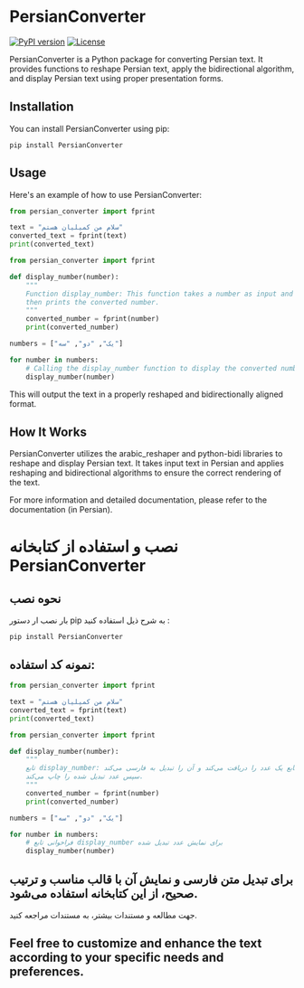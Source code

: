 # PersianConverter

[![PyPI version](https://img.shields.io/pypi/v/PersianConverter.svg)](https://pypi.org/project/PersianConverter/)
[![License](https://img.shields.io/pypi/l/PersianConverter.svg)](https://github.com/your_username/PersianConverter/blob/main/LICENSE)

PersianConverter is a Python package for converting Persian text. It provides functions to reshape Persian text, apply the bidirectional algorithm, and display Persian text using proper presentation forms.

## Installation

You can install PersianConverter using pip:

```shell
pip install PersianConverter
```

## Usage

Here's an example of how to use PersianConverter:

```python
from persian_converter import fprint

text = "سلام من کمیلیان هستم"
converted_text = fprint(text)
print(converted_text)
```

```python
from persian_converter import fprint

def display_number(number):
    """
    Function display_number: This function takes a number as input and converts it to Persian text,
    then prints the converted number.
    """
    converted_number = fprint(number)
    print(converted_number)

numbers = ["یک", "دو", "سه"]

for number in numbers:
    # Calling the display_number function to display the converted number
    display_number(number)
```








This will output the text in a properly reshaped and bidirectionally aligned format.

## How It Works
PersianConverter utilizes the arabic_reshaper and python-bidi libraries to reshape and display Persian text. It takes input text in Persian and applies reshaping and bidirectional algorithms to ensure the correct rendering of the text.

For more information and detailed documentation, please refer to the documentation (in Persian).



# نصب و استفاده از کتابخانه PersianConverter



## نحوه نصب 

بار نصب ار دستور pip به شرح ذیل استفاده کنید :

```shell
pip install PersianConverter
```



## نمونه کد استفاده:
```python
from persian_converter import fprint

text = "سلام من کمیلیان هستم"
converted_text = fprint(text)
print(converted_text)
```


```python
from persian_converter import fprint

def display_number(number):
    """
    تابع display_number: این تابع یک عدد را دریافت می‌کند و آن را تبدیل به فارسی می‌کند،
    سپس عدد تبدیل شده را چاپ می‌کند.
    """
    converted_number = fprint(number)
    print(converted_number)

numbers = ["یک", "دو", "سه"]

for number in numbers:
    # فراخوانی تابع display_number برای نمایش عدد تبدیل شده
    display_number(number)

```



## برای تبدیل متن فارسی و نمایش آن با قالب مناسب و ترتیب صحیح، از این کتابخانه استفاده می‌شود.

جهت مطالعه و مستندات بیشتر، به مستندات مراجعه کنید.


## Feel free to customize and enhance the text according to your specific needs and preferences.












